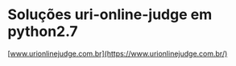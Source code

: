 # Soluções uri-online-judge em python2.7
[www.urionlinejudge.com.br](https://www.urionlinejudge.com.br/)

